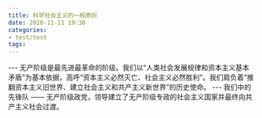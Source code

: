 ```yaml
---
title: 科学社会主义的一般原则
date: 2020-11-11 19:30
categories:
- test/test
tags:
---
```

--- 无产阶级是最先进最革命的阶级。我们以“人类社会发展规律和资本主义基本矛盾”为基本依据，高呼“资本主义必然灭亡、社会主义必然胜利”。我们肩负着“推翻资本主义旧世界、建立社会主义和共产主义新世界”的历史使命。
--- 我们中的先锋队 —— 无产阶级政党，领导建立了无产阶级专政的社会主义国家并最终向共产主义社会过渡。
